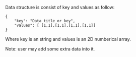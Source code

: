 
Data structure is consist of key and values as follow:

	{
		"key": "Data title or key",
		"values": [ [1,1],[1,1],[1,1],[1,1]]
	}
	
Where key is an string and values is an 2D numberical array.

Note: user may add some extra data into it.